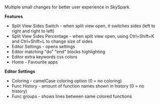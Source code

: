 Multiple small changes for better user experience in SkySpark.

 **Features**
- Split View Sides Switch - when split view open, it switches sides (left to right and right to left)
- Split View Sides Percentage - when split view open, using Ctrl+Shift+K and Ctrl+Shift+L to change size of sides
- Editor Settings - opens settings
- Editor matching "do" "end" blocks highlighting
- Editor extra keywords css colors
- Home - Favourite apps

**Editor Settings**
- Coloring - camelCase coloring option (0 = no coloring)
- Func History - amount of function names shown in history (0 = no history)
- Func groups - shows lines between same colored functions
